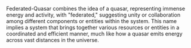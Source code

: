 Federated-Quasar combines the idea of a quasar, representing immense energy and activity, with "federated," suggesting unity or collaboration among different components or entities within the system. 
This name implies a system that brings together various resources or entities in a coordinated and efficient manner, much like how a quasar emits energy across vast distances in the universe.
